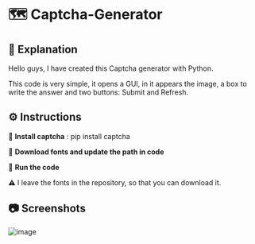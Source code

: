 <h1> 🗺 Captcha-Generator </h1>

## 📃 Explanation

Hello guys, I have created this Captcha generator with Python.

This code is very simple, it opens a GUI, in it appears the image, a box to write the answer and two buttons: Submit and Refresh.

## ⚙ Instructions

🔸 **Install captcha** : pip install captcha

🔸 **Download fonts and update the path in code**

🔸 **Run the code**

⚠ I leave the fonts in the repository, so that you can download it.

## 📷 Screenshots

![image](https://user-images.githubusercontent.com/115459058/225308907-f7628ca7-1e8d-4b72-be72-648a02c7c697.png)
